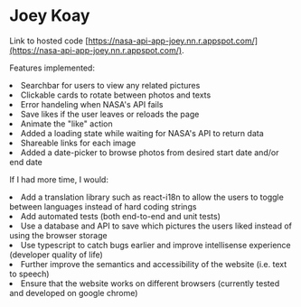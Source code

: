 # Joey Koay

Link to hosted code [https://nasa-api-app-joey.nn.r.appspot.com/](https://nasa-api-app-joey.nn.r.appspot.com/).

Features implemented:
<li> Searchbar for users to view any related pictures 
<li> Clickable cards to rotate between photos and texts
<li> Error handeling when NASA's API fails
<li> Save likes if the user leaves or reloads the page
<li> Animate the "like" action
<li> Added a loading state while waiting for NASA's API to return data
<li> Shareable links for each image
<li> Added a date-picker to browse photos from desired start date and/or end date

If I had more time, I would:
<li> Add a translation library such as react-i18n to allow the users to toggle between languages instead of hard coding strings
<li> Add automated tests (both end-to-end and unit tests)
<li> Use a database and API to save which pictures the users liked instead of using the browser storage
<li> Use typescript to catch bugs earlier and improve intellisense experience (developer quality of life)
<li> Further improve the semantics and accessibility of the website (i.e. text to speech)
<li> Ensure that the website works on different browsers (currently tested and developed on google chrome)
